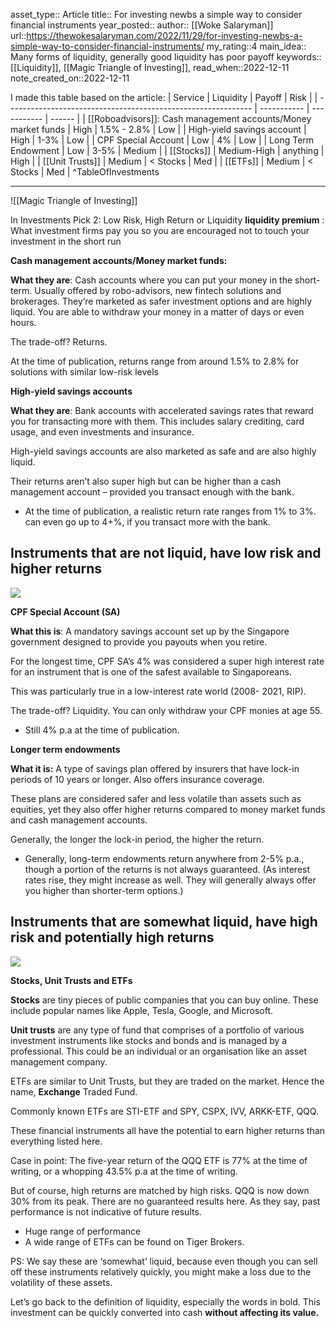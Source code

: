 asset_type:: Article
title:: For investing newbs a simple way to consider financial instruments
year_posted::
author:: [[Woke Salaryman]]
url::https://thewokesalaryman.com/2022/11/29/for-investing-newbs-a-simple-way-to-consider-financial-instruments/
my_rating::4
main_idea:: Many forms of liquidity, generally good liquidity has poor payoff
keywords:: [[Liquidity]], [[Magic Triangle of Investing]], 
read_when::2022-12-11
note_created_on::2022-12-11

I made this table based on the article:
| Service                                                       | Liquidity   | Payoff      | Risk   |
| ------------------------------------------------------------- | ----------- | ----------- | ------ |
| [[Roboadvisors]]: Cash management accounts/Money market funds | High        | 1.5% - 2.8% | Low    |
| High-yield savings account                                    | High        | 1-3%        | Low    |
| CPF Special Account                                           | Low         | 4%          | Low    |
| Long Term Endowment                                           | Low         | 3-5%        | Medium |
| [[Stocks]]                                                    | Medium-High | anything    | High   |
| [[Unit Trusts]]                                               | Medium      | < Stocks    | Med       |
| [[ETFs]]                                                      | Medium      | < Stocks    | Med       |
^TableOfInvestments


-----

![[Magic Triangle of Investing]]

In Investments Pick 2: Low Risk, High Return or Liquidity
**liquidity premium** : What investment firms pay you so you are encouraged not to touch your investment in the short run

**Cash management accounts/Money market funds:**

**What they are**: Cash accounts where you can put your money in the short-term. Usually offered by robo-advisors, new fintech solutions and brokerages. They’re marketed as safer investment options and are highly liquid. You are able to withdraw your money in a matter of days or even hours.

The trade-off? Returns.

At the time of publication, returns range from around 1.5% to 2.8% for solutions with similar low-risk levels

**High-yield savings accounts**

**What they are**: Bank accounts with accelerated savings rates that reward you for transacting more with them. This includes salary crediting, card usage, and even investments and insurance.

High-yield savings accounts are also marketed as safe and are also highly liquid.

Their returns aren’t also super high but can be higher than a cash management account – provided you transact enough with the bank.

-   At the time of publication, a realistic return rate ranges from 1% to 3%. can even go up to 4+%, if you transact more with the bank.

## **Instruments that are not liquid, have low risk and higher returns**

![](https://i0.wp.com/thewokesalaryman.com/wp-content/uploads/2022/11/TB-A-simple-way-to-think-about-any-financial-vehicle_005.jpg?resize=640%2C360&ssl=1)

**CPF Special Account (SA)**

**What this is**: A mandatory savings account set up by the Singapore government designed to provide you payouts when you retire.

For the longest time, CPF SA’s 4% was considered a super high interest rate for an instrument that is one of the safest available to Singaporeans.

This was particularly true in a low-interest rate world (2008- 2021, RIP).

The trade-off? Liquidity. You can only withdraw your CPF monies at age 55.

-   Still 4% p.a at the time of publication.

**Longer term endowments**

**What it is:** A type of savings plan offered by insurers that have lock-in periods of 10 years or longer. Also offers insurance coverage.

These plans are considered safer and less volatile than assets such as equities, yet they also offer higher returns compared to money market funds and cash management accounts.

Generally, the longer the lock-in period, the higher the return.

-   Generally, long-term endowments return anywhere from 2-5% p.a., though a portion of the returns is not always guaranteed. (As interest rates rise, they might increase as well. They will generally always offer you higher than shorter-term options.)

## **Instruments that are somewhat liquid, have high risk and potentially high returns**

![](https://i0.wp.com/thewokesalaryman.com/wp-content/uploads/2022/11/TB-A-simple-way-to-think-about-any-financial-vehicle_006.jpg?resize=640%2C360&ssl=1)

**Stocks, Unit Trusts and ETFs**

**Stocks** are tiny pieces of public companies that you can buy online. These include popular names like Apple, Tesla, Google, and Microsoft.

**Unit trusts** are any type of fund that comprises of a portfolio of various investment instruments like stocks and bonds and is managed by a professional. This could be an individual or an organisation like an asset management company.

ETFs are similar to Unit Trusts, but they are traded on the market. Hence the name, **Exchange** Traded Fund.

Commonly known ETFs are STI-ETF and SPY, CSPX, IVV, ARKK-ETF, QQQ.

These financial instruments all have the potential to earn higher returns than everything listed here.

Case in point: The five-year return of the QQQ ETF is 77% at the time of writing, or a whopping 43.5% p.a at the time of writing.

But of course, high returns are matched by high risks. QQQ is now down 30% from its peak. There are no guaranteed results here. As they say, past performance is not indicative of future results.

-   Huge range of performance
-   A wide range of ETFs can be found on Tiger Brokers.

PS: We say these are ‘somewhat’ liquid, because even though you can sell off these instruments relatively quickly, you might make a loss due to the volatility of these assets.

Let’s go back to the definition of liquidity, especially the words in bold. This investment can be quickly converted into cash **without affecting its value.**
